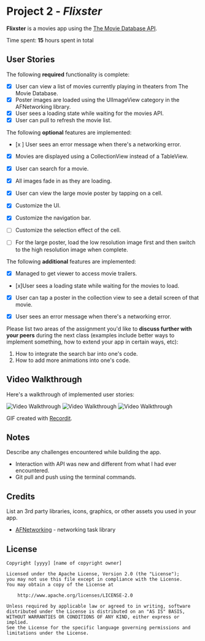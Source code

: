 # Project 2 - *Flixster*

**Flixster** is a movies app using the [The Movie Database API](http://docs.themoviedb.apiary.io/#).

Time spent: **15** hours spent in total

## User Stories

The following **required** functionality is complete:

- [x] User can view a list of movies currently playing in theaters from The Movie Database.
- [x] Poster images are loaded using the UIImageView category in the AFNetworking library.
- [x] User sees a loading state while waiting for the movies API.
- [x] User can pull to refresh the movie list.

The following **optional** features are implemented:

- [x ] User sees an error message when there's a networking error.
- [x] Movies are displayed using a CollectionView instead of a TableView.
- [x] User can search for a movie.
- [x] All images fade in as they are loading.
- [x] User can view the large movie poster by tapping on a cell.
- [x] Customize the UI.
- [x] Customize the navigation bar.
- [ ] Customize the selection effect of the cell.
- [ ] For the large poster, load the low resolution image first and then switch to the high resolution image when complete.


The following **additional** features are implemented:

- [x] Managed to get viewer to access movie trailers.
- [x]User sees a loading state while waiting for the movies to load.
- [x] User can tap a poster in the collection view to see a detail screen of that movie.
- [x] User sees an error message when there's a networking error.


Please list two areas of the assignment you'd like to **discuss further with your peers** during the next class (examples include better ways to implement something, how to extend your app in certain ways, etc):

1. How to integrate the search bar into one's code.
2. How to add more animations into one's code.

## Video Walkthrough

Here's a walkthrough of implemented user stories:

<img src='http://g.recordit.co/LzRmJ3vP7G.gif' title='Video Walkthrough' width='' alt='Video Walkthrough' />
<img src='http://g.recordit.co/QZx8XIy18C.gif' title='Video Walkthrough' width='' alt='Video Walkthrough' />
<img src='http://g.recordit.co/mNxqWwZ0XA.gif' title='Video Walkthrough' width='' alt='Video Walkthrough' />

GIF created with [Recordit](http://recordit.co/).

## Notes

Describe any challenges encountered while building the app.
- Interaction with API was new and different from what I had ever encountered.
- Git pull and push using the terminal commands.

## Credits

List an 3rd party libraries, icons, graphics, or other assets you used in your app.

- [AFNetworking](https://github.com/AFNetworking/AFNetworking) - networking task library

## License

    Copyright [yyyy] [name of copyright owner]

    Licensed under the Apache License, Version 2.0 (the "License");
    you may not use this file except in compliance with the License.
    You may obtain a copy of the License at

        http://www.apache.org/licenses/LICENSE-2.0

    Unless required by applicable law or agreed to in writing, software
    distributed under the License is distributed on an "AS IS" BASIS,
    WITHOUT WARRANTIES OR CONDITIONS OF ANY KIND, either express or implied.
    See the License for the specific language governing permissions and
    limitations under the License.
